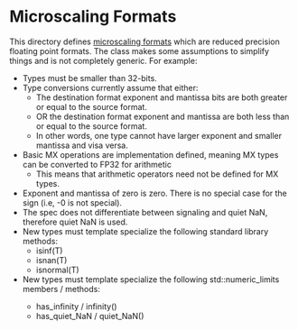 # Microscaling Formats

This directory defines [microscaling formats](https://www.opencompute.org/documents/ocp-microscaling-formats-mx-v1-0-spec-final-pdf) which are reduced precision floating point formats.
The class makes some assumptions to simplify things and is not completely generic.
For example:
- Types must be smaller than 32-bits.
- Type conversions currently assume that either:
    - The destination format exponent and mantissa bits are both greater or equal to the source format.
    - OR the destination format exponent and mantissa are both less than or equal to the source format.
    - In other words, one type cannot have larger exponent and smaller mantissa and visa versa.
- Basic MX operations are implementation defined, meaning MX types can be converted to FP32 for arithmetic
    - This means that arithmetic operators need not be defined for MX types.
- Exponent and mantissa of zero is zero. There is no special case for the sign (i.e, -0 is not special).
- The spec does not differentiate between signaling and quiet NaN, therefore quiet NaN is used.
- New types must template specialize the following standard library methods:
    - isinf(T)
    - isnan(T)
    - isnormal(T)
- New types must template specialize the following std::numeric_limits<T> members / methods:
    - has_infinity / infinity()
    - has_quiet_NaN / quiet_NaN()

